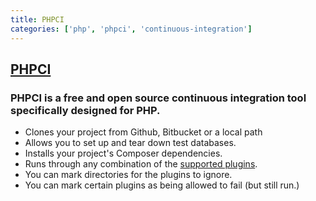 ```yaml
---
title: PHPCI
categories: ['php', 'phpci', 'continuous-integration']
---
```

## [PHPCI](https://github.com/dancryer/PHPCI)

### PHPCI is a free and open source continuous integration tool specifically designed for PHP.

* Clones your project from Github, Bitbucket or a local path
* Allows you to set up and tear down test databases.
* Installs your project's Composer dependencies.
* Runs through any combination of the [supported plugins](https://docs.phptesting.org/en/latest/#plugins).
* You can mark directories for the plugins to ignore.
* You can mark certain plugins as being allowed to fail (but still run.)
